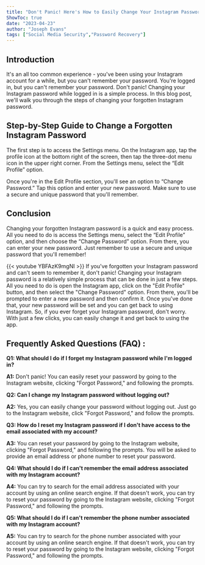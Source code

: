 ```yaml
---
title: "Don't Panic! Here's How to Easily Change Your Instagram Password if You Forgot It While Logged In"
ShowToc: true 
date: "2023-04-23"
author: "Joseph Evans" 
tags: ["Social Media Security","Password Recovery"]
---
```

## Introduction
It's an all too common experience - you've been using your Instagram account for a while, but you can't remember your password. You're logged in, but you can't remember your password. Don't panic! Changing your Instagram password while logged in is a simple process. In this blog post, we'll walk you through the steps of changing your forgotten Instagram password.

## Step-by-Step Guide to Change a Forgotten Instagram Password
The first step is to access the Settings menu. On the Instagram app, tap the profile icon at the bottom right of the screen, then tap the three-dot menu icon in the upper right corner. From the Settings menu, select the “Edit Profile” option.

Once you're in the Edit Profile section, you'll see an option to “Change Password.” Tap this option and enter your new password. Make sure to use a secure and unique password that you'll remember.

## Conclusion
Changing your forgotten Instagram password is a quick and easy process. All you need to do is access the Settings menu, select the “Edit Profile” option, and then choose the “Change Password” option. From there, you can enter your new password. Just remember to use a secure and unique password that you'll remember!

{{< youtube YBFAzK9mgNI >}} 
If you've forgotten your Instagram password and can't seem to remember it, don't panic! Changing your Instagram password is a relatively simple process that can be done in just a few steps. All you need to do is open the Instagram app, click on the "Edit Profile" button, and then select the "Change Password" option. From there, you'll be prompted to enter a new password and then confirm it. Once you've done that, your new password will be set and you can get back to using Instagram. So, if you ever forget your Instagram password, don't worry. With just a few clicks, you can easily change it and get back to using the app.

## Frequently Asked Questions (FAQ) :
**Q1: What should I do if I forget my Instagram password while I'm logged in?**

**A1:** Don't panic! You can easily reset your password by going to the Instagram website, clicking "Forgot Password," and following the prompts.

**Q2: Can I change my Instagram password without logging out?**

**A2:** Yes, you can easily change your password without logging out. Just go to the Instagram website, click "Forgot Password," and follow the prompts.

**Q3: How do I reset my Instagram password if I don't have access to the email associated with my account?**

**A3:** You can reset your password by going to the Instagram website, clicking "Forgot Password," and following the prompts. You will be asked to provide an email address or phone number to reset your password.

**Q4: What should I do if I can't remember the email address associated with my Instagram account?**

**A4:** You can try to search for the email address associated with your account by using an online search engine. If that doesn't work, you can try to reset your password by going to the Instagram website, clicking "Forgot Password," and following the prompts.

**Q5: What should I do if I can't remember the phone number associated with my Instagram account?**

**A5:** You can try to search for the phone number associated with your account by using an online search engine. If that doesn't work, you can try to reset your password by going to the Instagram website, clicking "Forgot Password," and following the prompts.




